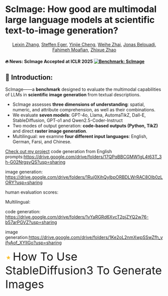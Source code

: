 # ScImage: How good are multimodal large language models at scientific text-to-image generation?

<div align="center",style="font-family: charter;">
    <a href="https://scholar.google.com/citations?user=dTRy2gUAAAAJ&hl=en" target="_blank">Leixin Zhang</a>,
    <a href="https://scholar.google.com/citations?user=TnuqAW0AAAAJ&hl=en" target="_blank">Steffen Eger</a>,
    <a href="https://openreview.net/profile?id=~Yinjie_Cheng1" target="_blank">Yinjie Cheng</a>,
    <a href="https://scholar.google.com/citations?user=0BU245kAAAAJ&hl=en" target="_blank">Weihe Zhai</a>,
    <a href="https://scholar.google.com/citations?user=ut5IWKwAAAAJ&hl=en" target="_blank">Jonas Belouadi</a>,
    <a href="https://scholar.google.com/citations?user=UxfiZA0AAAAJ&hl=en" target="_blank">Fahimeh Moafian</a>,
    <a href="https://scholar.google.com/citations?user=bwiMxxsAAAAJ&hl=en" target="_blank">Zhixue Zhao</a>
</div>


  
#### 🔥 News: **ScImage Accepted at ICLR 2025** <a href="https://huggingface.co/datasets/casszhao/ScImage" target="_blank"> <img alt="Benchmark: ScImage" src="https://img.shields.io/badge/%F0%9F%A4%97%20_Benchmark-ScImage-ffc107?color=ffc107&logoColor=white" /> </a>
    
## 🚀 Introduction: 
ScImage——a **benchmark** designed to evaluate the multimodal capabilities of LLMs in **scientific image generation** from textual descriptions. 
- ScImage assesses **three dimensions of understanding**: spatial, numeric, and attribute comprehension, as well as their combinations.
- We evaluate **seven models**: GPT-4o, Llama, AutomaTikZ, Dall-E, StableDiffusion, GPT-o1 and Qwen2.5-Coder-Instruct
- Two modes of output generation: **code-based outputs (Python, TikZ)** and direct **raster image generation**.
- Multilingual: we examine **four different input languages**: English, German, Farsi, and Chinese.

[Check out my project](https://github.com/your-username/your-repo)
code generation from English prompts:https://drive.google.com/drive/folders/17QPqBBCGMW1gL4t63T_3h-G02NrgsyQS?usp=sharing

image generation: https://drive.google.com/drive/folders/1Ruj0XihQylbpORBDLWrRAC8OIb0zLORY?usp=sharing

human evaluation scores: 

Multilingual: 

code generation: https://drive.google.com/drive/folders/1vYaRGRd6XvcT2pjZYQ2w76-b57arPGVZ?usp=sharing

image generation:https://drive.google.com/drive/folders/1Ke2oL2nmXwpSSwZfh_yifyAof_XYlIGo?usp=sharing

<p align="left">
  <img src="Decorate_icons/star_icon.png" alt="star_logo_mini" width= "20" height="20"> 
  <span style="font-size: 36px;">How To Use StableDiffusion3 To Generate Images</span>
</p>


